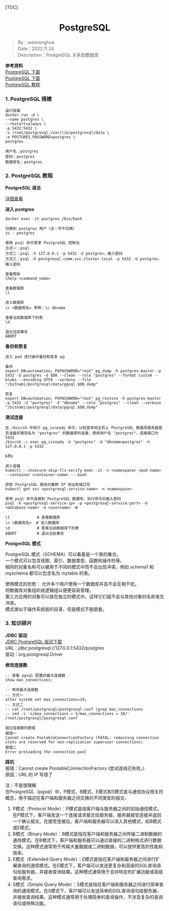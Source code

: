 [TOC]

<h1 align="center">PostgreSQL</h1>

> By：weimenghua  
> Date：2022.11.24  
> Description：PostgreSQL 关系型数据库

**参考资料**  
[PostgreSQL 下载](https://www.enterprisedb.com/downloads/postgres-postgresql-downloads)  
[PostgreSQL 下载](https://www.postgresql.org/download/linux/redhat/)  
[PostgreSQL 教程](https://www.runoob.com/postgresql/postgresql-tutorial.html)



### 1. PostgreSQL 搭建

```
运行容器
docker run -d \
--name postgres \
--restart=always \
-p 5432:5432 \
-v /root/postgresql:/var/lib/postgresql/data \
-e POSTGRES_PASSWORD=postgres \
postgres

用户名：postgres
密码：postgres
数据库名：postgres
```



### 2. PostgreSQL 教程

**PostgreSQL 语法**

[详细查看](./PostgreSQL.sql)

**进入 postgres**
```
docker exec -it postgres /bin/bash

切换到 postgres 用户（注：可不切换）
su - postgres

使用 psql 命令登录 PostgreSQL 控制台
方式一：psql
方式二：psql -h 127.0.0.1 -p 5432 -U postgres，输入密码
方式三：psql -h postgresql.comm.svc.cluster.local -p 5432 -U postgres，输入密码

查看帮助
\help <command_name>

查看数据库
\l

进入数据库
\c <数据库名> 举例：\c dbname

查看当前数据库下的表
\d

退出当前事务
ABORT 
```

**备份和恢复**
```
进入 pod 进行操作备份和恢复 pg

备份
export DB=automation; PGPASSWORD="root" pg_dump -h postgres-master -p 5432 -U postgres -d $DB --clean --role "postgres" --format custom --blobs --encoding UTF8 --verbose --file "/bitnami/postgresql/data/pgsql.$DB.dump"

恢复
export DB=automation; PGPASSWORD="root" pg_restore -h postgres-master -p 5432 -U "postgres" -d "dbname" --role "postgres" --clean --verbose "/bitnami/postgresql/data/pgsql.$DB.dump"
```

**测试连接**
```
在 /bin/sh 中执行 pg_isready 命令，以检查本地主机上 PostgreSQL 数据库服务器是否准备好接受名为 "postgres" 的数据库的连接，使用用户名 "postgres"，连接端口为 5432
/bin/sh -c exec pg_isready -U "postgres" -d "dbname=postgres" -h 127.0.0.1 -p 5432
```

k8s
```
进入容器
kubectl --insecure-skip-tls-verify exec -it -n <namespace> <pod-name> --container <container-name> -- bash

获取 PostgreSQL 服务的集群 IP 地址和端口号
kubectl get svc <postgresql-service-name> -n <namespace>

使用 psql 命令连接到 PostgreSQL 数据库，执行命令后输入密码
psql -h <postgresql-service-ip> -p <postgresql-service-port> -d <database-name> -U <username> -W

\l            # 查看数据库
\c <数据库名>  # 进入数据库
\d            # 查看当前数据库下的表
ABORT         # 退出当前事务
```

**PostgreSQL 模式**

PostgreSQL 模式（SCHEMA）可以看着是一个表的集合。  
一个模式可以包含视图、索引、数据类型、函数和操作符等。  
相同的对象名称可以被用于不同的模式中而不会出现冲突，例如 schema1 和 myschema 都可以包含名为 mytable 的表。

使用模式的优势：
允许多个用户使用一个数据库并且不会互相干扰。  
将数据库对象组织成逻辑组以便更容易管理。  
第三方应用的对象可以放在独立的模式中，这样它们就不会与其他对象的名称发生冲突。  
模式类似于操作系统层的目录，但是模式不能嵌套。



### 3. 知识碎片

**JDBC 驱动**  
[JDBC PostgreSQL 驱动下载](https://jdbc.postgresql.org/download/)    
URL：jdbc:postgresql://127.0.0.1:5432/postgres  
驱动：org.postgresql.Driver

**修改连接数**

```
-- 查看 pgsql 配置的最大连接数
show max_connections;

-- 修改最大连接数
-- 方式一
alter system set max_connections=10;
-- 方式二
-- cat /root/postgresql/postgresql.conf |grep max_connections
-- sed -i 's/max_connections = 5/max_connections = 10/' /root/postgresql/postgresql.conf

超过连接数的报错
报错一
Cannot create PoolableConnectionFactory (FATAL: remaining connection slots are reserved for non-replication superuser connections)
报错二
Error preloading the connection pool
```

**踩坑**  
报错：Cannot create PoolableConnectionFactory (尝试连线已失败。)  
原因：URL 的 IP 写错了

注：不是很理解  
在PostgreSQL（pgsql）中，P模式、B模式、E模式和S模式是与通信协议相关的概念，用于描述在客户端和服务器之间交换的不同类型的报文。
1. P模式（Protocol Mode）：P模式是指客户端与服务器之间的初始通信模式。在P模式下，客户端发送一个连接请求报文给服务器，服务器接受连接并返回一个确认报文。在接受连接后，客户端和服务器可以进入其他模式，如B模式或E模式。
2. B模式（Binary Mode）：B模式是指在客户端和服务器之间传输二进制数据的通信模式。在B模式下，客户端和服务器可以通过直接的二进制格式进行数据交换。这种模式通常用于传输大量数据或二进制数据，可以提供更高的性能和效率。
3. E模式（Extended Query Mode）：E模式是指在客户端和服务器之间进行扩展查询的通信模式。在E模式下，客户端可以发送更复杂和高级的SQL查询语句给服务器，并接收查询结果。这种模式通常用于支持特定的扩展功能或高级查询需求。
4. S模式（Simple Query Mode）：S模式是指在客户端和服务器之间进行简单查询的通信模式。在S模式下，客户端可以发送简单的SQL查询语句给服务器，并接收查询结果。这种模式通常用于处理简单的查询操作，不涉及复杂的查询语句或特殊功能。